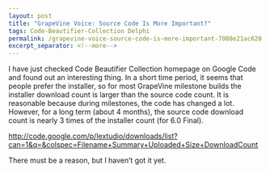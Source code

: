 ```yaml
---
layout: post
title: "GrapeVine Voice: Source Code Is More Important?"
tags: Code-Beautifier-Collection Delphi
permalink: /grapevine-voice-source-code-is-more-important-7088e21ac620
excerpt_separator: <!--more-->
---
```

I have just checked Code Beautifier Collection homepage on Google Code and found out an interesting thing. In a short time period, it seems that people prefer the installer, so for most GrapeVine milestone builds the installer download count is larger than the source code count. It is reasonable because during milestones, the code has changed a lot. However, for a long term (about 4 months), the source code download count is nearly 3 times of the installer count (for 6.0 Final).

http://code.google.com/p/lextudio/downloads/list?can=1&q=&colspec=Filename+Summary+Uploaded+Size+DownloadCount

There must be a reason, but I haven’t got it yet.
<!--more-->